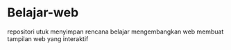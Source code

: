 # Belajar-web
repositori utuk menyimpan rencana 
belajar mengembangkan web
membuat tampilan web yang interaktif
